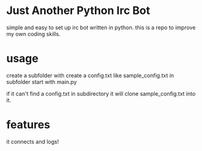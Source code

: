 # Just Another Python Irc Bot
simple and easy to set up irc bot written in python.
this is a repo to improve my own coding skills.

# usage

create a subfolder with <name>
create a config.txt like sample_config.txt in subfolder
start with main.py <name>

if it can't find a config.txt in <name> subdirectory it will clone sample_config.txt into it. 

# features

it connects and logs!

